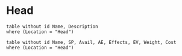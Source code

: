 # Head

```dataview
table without id Name, Description
where (Location = "Head")
```

```dataview
table without id Name, SP, Avail, AE, Effects, EV, Weight, Cost
where (Location = "Head")
```